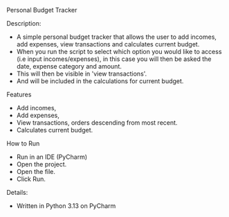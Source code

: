 Personal Budget Tracker

Description:
- A simple personal budget tracker that allows the user to add incomes, add expenses, view transactions and calculates current budget.
- When you run the script to select which option you would like to access (i.e input incomes/expenses), in this case you will then be asked the date, expense category and amount.
- This will then be visible in 'view transactions'.
- And will be included in the calculations for current budget.

Features
- Add incomes,
- Add expenses,
- View transactions, orders descending from most recent. 
- Calculates current budget.

How to Run
- Run in an IDE (PyCharm)
- Open the project.
- Open the file.
- Click Run.

Details:
- Written in Python 3.13 on PyCharm
